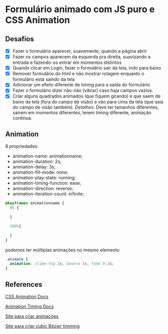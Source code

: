 # Formulário animado com JS puro e CSS Animation

## Desafios

- [x] Fazer o formulário aparecer, suavemente, quando a página abrir
- [x] Fazer os campos aparecem da esquerda pra direita, suavizando a entrada e fazendo-os entrar em momentos distintos
- [x] Quando clicar em Login, fazer o formulário sair da tela, indo para baixo
- [x] Remover formulário do html e não mostrar rolagem enquanto o formulário está saindo da tela
- [x] Adicionar um efeito diferente de timing para a saída do formulário
- [x] Fazer o formulário dizer não-não (vibrar) caso haja campos vazios.
- [x] Criar alguns quadrados animados (que fiquem girando) e que saem de baixo da tela (fora do campo de visão) e vão para cima da tela (que saia do campo de visão também). _Detalhes_: Deve ter tamanhos diferentes, sairem em momentos diferentes, terem timing diferente, animação contínua.

## Animation


8 propriedades:

- animation-name: animationname;
- animation-duration: 2s;
- animation-delay: 3s;
- animation-fill-mode: none;
- animation-play-state: running;
- animation-timing-function: ease;
- animation-direction: reverse;
- animation-iteration-count: infinite;

```css
@keyframes animationname {
  0% {

  }

  100%{

  }
}
```


podemos ter múltiplas animações no mesmo elemento

```css
.animate {
  animation: slide-top 2s, bounce 1s, fade 0.2s;
}
```


## References

[CSS Animation Docs](https://developer.mozilla.org/en-US/docs/Web/CSS/CSS_Animations/Using_CSS_animations)

[Animation Timing Docs](https://developer.mozilla.org/en-US/docs/Web/CSS/animation-timing-function)

[Site para criar animações](http://animista.net/play/basic/scale-up)

[Site para criar cubic Bézier timming](https://matthewlein.com/tools/ceaser)